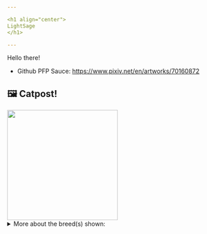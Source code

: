```yaml
---

<h1 align="center">
LightSage
</h1>

---
```


Hello there!


- Github PFP Sauce: https://www.pixiv.net/en/artworks/70160872


## 🖼️ Catpost!

<sub>
    <img src="https://cdn2.thecatapi.com/images/L_H7aef7m.jpg" height="256">
</sub>


<details>
<summary>More about the breed(s) shown:</summary>

Breed: Norwegian Forest Cat

Description: The Norwegian Forest Cat is a sweet, loving cat. She appreciates praise and loves to interact with her parent. She makes a loving companion and bonds with her parents once she accepts them for her own. She is still a hunter at heart. She loves to chase toys as if they are real. She is territorial and patrols several times each day to make certain that all is fine.

Links:
<ul>
  <li>CFA http://cfa.org/Breeds/BreedsKthruR/NorwegianForestCat.aspx</li>
  <li>Wikipedia https://en.wikipedia.org/wiki/Norwegian_Forest_Cat</li>
</ul> 

</details>
